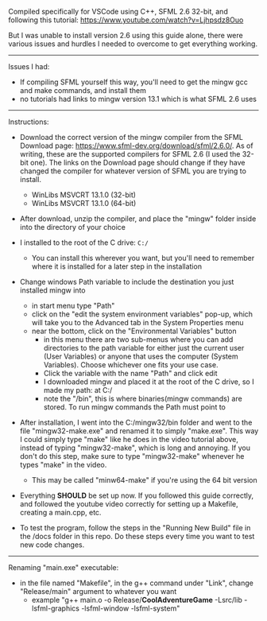 Compiled specifically for VSCode using C++, SFML 2.6 32-bit, and following this tutorial:
https://www.youtube.com/watch?v=Ljhpsdz8Ouo

But I was unable to install version 2.6 using this guide alone, there were various issues and hurdles I needed to overcome to get everything working. 

---
Issues I had:
- If compiling SFML yourself this way, you'll need to get the mingw gcc and make commands, and install them 
- no tutorials had links to mingw version 13.1 which is what SFML 2.6 uses 

---
Instructions:
- Download the correct version of the mingw compiler from the SFML Download page: https://www.sfml-dev.org/download/sfml/2.6.0/. As of writing, these are the supported compilers for SFML 2.6 (I used the 32-bit one). The links on the Download page should change if they have changed the compiler for whatever version of SFML you are trying to install. 
    - WinLibs MSVCRT 13.1.0 (32-bit)
    - WinLibs MSVCRT 13.1.0 (64-bit)
- After download, unzip the compiler, and place the "mingw" folder inside into the directory of your choice
- I installed to the root of the C drive: `C:/`
  - You can install this wherever you want, but you'll need to remember where it is installed for a later step in the installation
- Change windows Path variable to include the destination you just installed mingw into
  - in start menu type "Path"
  - click on the "edit the system environment variables" pop-up, which will take you to the Advanced tab in the System Properties menu
  - near the bottom, click on the "Environmental Variables" button
    - in this menu there are two sub-menus where you can add directories to the path variable for either just the current user (User Variables) or anyone that uses the computer (System Variables). Choose whichever one fits your use case. 
    - Click the variable with the name "Path" and click edit
    - I downloaded mingw and placed it at the root of the C drive, so I made my path: at C:/
    - note the "/bin", this is where binaries(mingw commands) are stored. To run mingw commands the Path must point to 

- After installation, I went into the C:/mingw32/bin folder and went to the file "mingw32-make.exe" and renamed it to simply "make.exe". This way I could simply type "make" like he does in the video tutorial above, instead of typing "mingw32-make", which is long and annoying. If you don't do this step, make sure to type "mingw32-make" whenever he types "make" in the video. 
  - This may be called "minw64-make" if you're using the 64 bit version
- Everything **SHOULD** be set up now. If you followed this guide correctly, and followed the youtube video correctly for setting up a Makefile, creating a main.cpp, etc.
- To test the program, follow the steps in the "Running New Build" file in the /docs folder in this repo. Do these steps every time you want to test new code changes.  

<!--- TODO add steps for separate release and debug builds--->

---
Renaming "main.exe" executable:
- in the file named "Makefile", in the g++ command under "Link", change "Release/main" argument to whatever you want
  - example "g++ main.o -o Release/**CoolAdventureGame** -Lsrc/lib -lsfml-graphics -lsfml-window -lsfml-system"